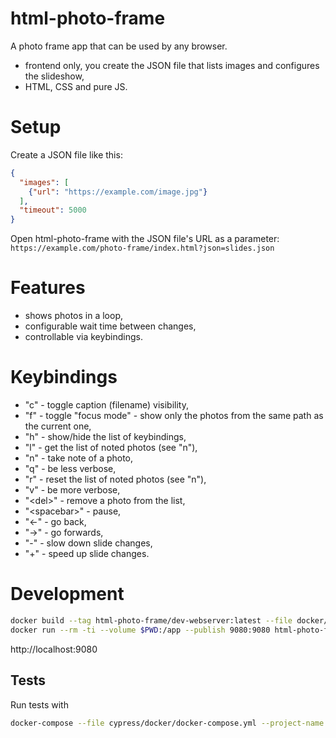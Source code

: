 # html-photo-frame

A photo frame app that can be used by any browser.

* frontend only, you create the JSON file that lists images
  and configures the slideshow,
* HTML, CSS and pure JS.

# Setup

Create a JSON file like this:

```json
{
  "images": [
    {"url": "https://example.com/image.jpg"}
  ],
  "timeout": 5000
}
```

Open html-photo-frame with the JSON file's URL as
a parameter: `https://example.com/photo-frame/index.html?json=slides.json`

# Features

* shows photos in a loop,
* configurable wait time between changes,
* controllable via keybindings.

# Keybindings

* "c" - toggle caption (filename) visibility,
* "f" - toggle "focus mode" - show only the photos from the same path as the current one,
* "h" - show/hide the list of keybindings,
* "l" - get the list of noted photos (see "n"),
* "n" - take note of a photo,
* "q" - be less verbose,
* "r" - reset the list of noted photos (see "n"),
* "v" - be more verbose,
* "&lt;del>" - remove a photo from the list,
* "&lt;spacebar>" - pause,
* "←" - go back,
* "→" - go forwards,
* "-" - slow down slide changes,
* "+" - speed up slide changes.

# Development

```bash
docker build --tag html-photo-frame/dev-webserver:latest --file docker/webserver.Dockerfile .
docker run --rm -ti --volume $PWD:/app --publish 9080:9080 html-photo-frame/dev-webserver:latest
```

http://localhost:9080

## Tests

Run tests with

```bash
docker-compose --file cypress/docker/docker-compose.yml --project-name html-photo-frame run --rm cypress
```
